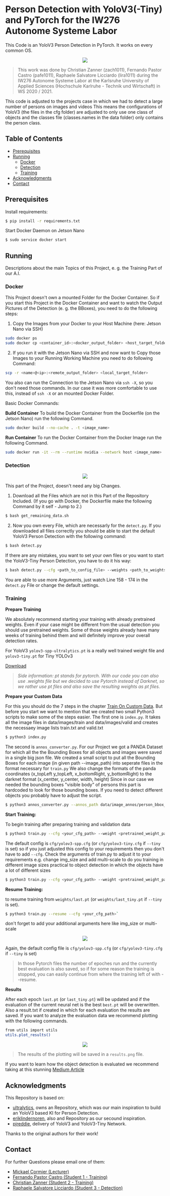 # Person Detection with YoloV3(-Tiny) and PyTorch for the IW276 Autonome Systeme Labor

This Code is an YoloV3 Person Detection in PyTorch. It works on every common OS.

<p align="center">
  <img src="data/demo_images/image_2.jpg"/>
</p>

> This work was done by Christian Zanner (zach1011), Fernando Pastor Castro (pafe1011), Raphaele Salvatore Licciardo (lira1011) during the IW276 Autonome Systeme Labor at the Karlsruhe University of Applied Sciences (Hochschule Karlruhe - Technik und Wirtschaft) in WS 2020 / 2021. 

This code is adjusted to the projects case in which we had to detect a large number of persons on images and videos
This means the configurations of YoloV3 (the files in the cfg folder) are adjusted to only use one class of objects
and the classes file (classes.names in the data folder) only contains the person class.

## Table of Contents

* [Prerequisites](#prerequisites)
* [Running](#running)
  * [Docker](#docker)
  * [Detection](#detection)
  * [Training](#training)
* [Acknowledgments](#acknowledgments)
* [Contact](#contact)

## Prerequisites
Install requirements:
```bash 
$ pip install -r requirements.txt
```
Start Docker Daemon on Jetson Nano
```bash
$ sudo service docker start
```

## Running

Descriptions about the main Topics of this Project, e. g. the Training Part of our A.I.

### Docker 

This Project doesn't own a mounted Folder for the Docker Container. So if you start this Project in the Docker Container and want to watch the Output Pictures of the Detection (e. g. the BBoxes), you need to do the following steps:
1. Copy the Images from your Docker to your Host Machine (here: Jetson Nano via SSH)
```bash
sudo docker ps
sudo docker cp <container_id>:<docker_output_folder> <host_target_folder>
```
2. If you run it with the Jetson Nano via SSH and now want to Copy those Images to your Running Working Machine you need to do following Command:
```bash
scp -r <name>@<ip>:<remote_output_folder> <local_target_folder>
```

You also can run the Connection to the Jetson Nano via `ssh -X`, so you don't need those commands. In our case it was more comfortable to use this, instead of `ssh -X` or an mounted Docker Folder.

Basic Docker Commands:

**Build Container** To build the Docker Container from the Dockerfile (on the Jetson Nano) run the following Command.
```bash
sudo docker build --no-cache . -t <image_name>
```

**Run Container** To run the Docker Container from the Docker Image run the following Command.
```bash
sudo docker run -it --rm --runtime nvidia --network host <image_name>
```

### Detection

<p align="center">
  <img src="data/demo_images/image_1.jpg"/>
</p>

This part of the Project, doesn't need any big Changes. 

1. Download all the Files which are not in this Part of the Repository Included. (If you go with Docker, the Dockerfile make the following Command by it self - Jump to 2.)
```bash
$ bash get_remaining_data.sh
```

2. Now you own every File, which are necessarly for the `detect.py`. If you downloaded all files correctly you should be able to start the default YoloV3 Person Detection with the following command:
```bash
$ bash detect.py 
```
If there are any mistakes, you want to set your own files or you want to start the YoloV3-Tiny Person Detection, you have to do it his way:
```bash
$ bash detect.py --cfg <path_to_config_file> --weights <path_to_weights_file> --names <path_to_names_file> --source <path_to_image_folder> --output <path_to_output_folder>
```
You are able to use more Arguments, just watch Line 158 - 174 in the `detect.py` File or change the default settings.

### Training

**Prepare Training**

We absolutely recommend starting your training with already pretrained weights. Even if your case might be different from the usual detection you should use pretrained weights.
Some of those weights already have many weeks of training behind them and will definitely improve your overall detection rates.

For YoloV3 `yolov3-spp-ultralytics.pt` is a really well trained weight file and `yolov3-tiny.pt` for Tiny YOLOv3

 [Download](https://drive.google.com/open?id=1LezFG5g3BCW6iYaV89B2i64cqEUZD7e0)

> *Side information: pt stands for pytorch. With our code you can also use .weights file but we decided to use Pytorch instead of Darknet, so we rather use pt files and also save the resulting weights as pt files.*

**Prepare your Custom Data** 

For this you should do the 7 steps in the chapter [Train On Custom Data](https://github.com/ultralytics/yolov3/wiki/Train-Custom-Data). 
But before you start we want to mention that we created two small Python3 scripts to make some of the steps easier. 
The first one is `index.py`. It takes all the image files in data/images/train and data/images/valid and creates the necessaey image lists train.txt and valid.txt

```bash
$ python3 index.py
```

The second is `annos_converter.py`. For our Project we got a PANDA Dataset for which all the the Bounding Boxes for all objects and images were saved in a single big json file.
We created a small script to put all the Bounding Boxes for each image (in given path --image_path) into seperate files in the format necessary for `train.py`
We also change the formats of the panda coordinates (x_topLeft y_topLeft, x_bottomRight, y_bottomRight) to the darknet format (x_centter, y_center, width, height)
Since in our case we needed the bounding boxes "visible body" of persons this part is hardcoded to look for those bounding boxes. 
If you need to detect different objects you probably have to adjust the script.

```bash
$ python3 annos_converter.py --annos_path data/image_annos/person_bbox_valid.json --images_path data/images/image_valid/*.jpg
```


**Start Training:** 

To begin training after preparing training and validation data

```bash
$ python3 train.py --cfg <your_cfg_path> --weight <pretrained_weight_path>
```

The default config is `cfg/yolov3-spp.cfg` (or `cfg/yolov3-tiny.cfg` if `--tiny` is set) so if you just adjusted this config to your requirements then you don't have to add `--cfg`.
Check the arguments of train.py to adjust it to your requirements
e.g. change img_size and add multi-scale to do you training in different image sizes practical to object detection in which the objects have a lot of different sizes

```bash
$ python3 train.py --cfg <your_cfg_path> --weight <pretrained_weight_path> --img_size [320, 1280, 640] --multi-scale
```

**Resume Training:** 

to resume training from `weights/last.pt` (or `weights/last_tiny.pt` if `--tiny` is set).
```bash
$ python3 train.py --resume --cfg <your_cfg_path>`
```
don't forget to add your additional arguments here like img_size or multi-scale

<p align="center">
  <img src="data/demo_images/train.jpg"/>
</p>

Again, the default config file is `cfg/yolov3-spp.cfg` (or `cfg/yolov3-tiny.cfg` if `--tiny` is set)

>In those Pytorch files the number of epoches run and the currently best evaluation is also saved, so if for some reason the training is stopped, 
you can easily continue from where the training left of with --resume. 

**Results** 

After each epoch `last.pt` (or `last_tiny.pt`) will be updated and if the evaluation of the current neural net is the best `best.pt` will be overwritten.
Also a result.txt if created in whích for each evaluation the results are saved. If you want to analyze the evaluation data we recommend plotting with the following commands.

```bash
from utils import utils
utils.plot_results()
```

<p align="center">
  <img src="data/demo_images/plot.jpg"/>
</p>

> The results of the plotting will be saved in a `results.png` file.

If you want to learn how the object detection is evaluated we recommend taking at this stunning [Medium Article](https://medium.com/analytics-vidhya/understanding-the-map-mean-average-precision-evaluation-metric-for-object-detection-432f5cca53b7)

## Acknowledgments

This Repository is based on:
  - [ultralytics](https://github.com/ultralytics/yolov3), owns an Repository, which was our main inspiration to build an YoloV3 based KI for Person Detection.
  - [eriklindernoren](https://github.com/eriklindernoren/PyTorch-YOLOv3), also and Repository as our secound inspiration.
  - [pjreddie](https://pjreddie.com/darknet/yolo/), delivery of YoloV3 and YoloV3-Tiny Network.
 
Thanks to the original authors for their work!

## Contact
For further Questions please email one of them:
* <a href="mailto:frimickael.cormier@iosb.fraunhofer.de">Mickael Cormier (Lecturer)</a>
* <a href="mailto:pafe1011@hs-karlsruhe.de">Fernando Pastor Castro (Student 1 - Training)</a>
* <a href="mailto:zach1011@hs-karlsruhe.de">Christian Zanner (Student 2 - Training)</a>
* <a href="mailto:lira1011@hs-karlsruhe.de">Raphaele Salvatore Licciardo (Student 3 - Detection)</a>





